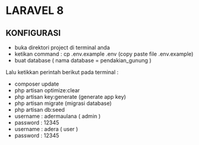 <!DOCTYPE html>
<html lang="en">
<head>
    <meta charset="UTF-8">
    <meta http-equiv="X-UA-Compatible" content="IE=edge">
    <meta name="viewport" content="width=device-width, initial-scale=1.0">
</head>
<body>
    <h1>LARAVEL 8</h1>
    <h2>KONFIGURASI</h2>
    <ul>
        <li>buka direktori project di terminal anda</li>
        <li>ketikan command : cp .env.example .env (copy paste file .env.example)</li>
        <li>buat database ( nama database = pendakian_gunung )</li>
    </ul>
    <p>Lalu ketikkan perintah berikut pada terminal :</p>
     <ul>
        <li>composer update</li>
        <li>php artisan optimize:clear</li>
        <li>php artisan key:generate (generate app key)</li>
        <li>php artisan migrate (migrasi database)</li>
        <li>php artisan db:seed</li>
        <li> username : adermaulana ( admin ) </li>
        <li> password : 12345 </li>
        <li> username : adera ( user ) </li>
        <li> password : 12345 </li>
    </ul>
</body>
</html>
